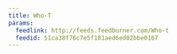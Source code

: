 ```yaml
---
title: Who-T
params:
  feedlink: http://feeds.feedburner.com/Who-t
  feedid: 51ca38f76c7e5f181aed6ed02bbe0167
---
```

